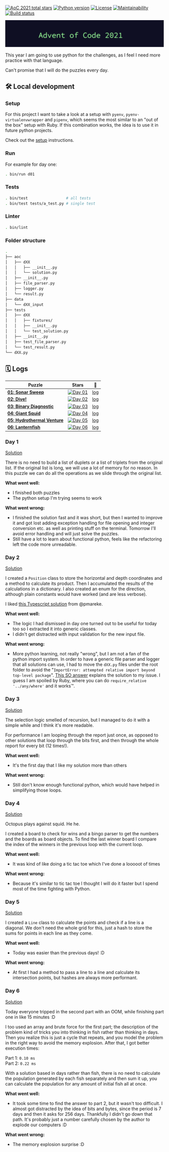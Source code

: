 [![AoC 2021 total stars](https://img.shields.io/badge/2021-★_12-ffe300)](https://adventofcode.com/2021)
[![Python version](https://badgen.net/badge/python/3.10/yellow)](Pipfile)
[![License](https://img.shields.io/github/license/octopusinvitro/advent-of-code-2021)](https://github.com/octopusinvitro/advent-of-code-2021/blob/main/LICENSE)
[![Maintainability](https://api.codeclimate.com/v1/badges/f298667c6c0acac2ef70/maintainability)](https://codeclimate.com/github/octopusinvitro/advent-of-code-2021/maintainability)
[![Build status](https://gitlab.com/octopusinvitro/advent-of-code-2021/badges/main/pipeline.svg)](https://gitlab.com/octopusinvitro/advent-of-code-2021/commits/main)


![AoC2021 logo](header.png)

This year I am going to use python for the challenges, as I feel I need more practice with that language.

Can't promise that I will do the puzzles every day.


## 🛠️ Local development

### Setup

For this project I want to take a look at a setup with `pyenv`, `pyenv-virtualenvwrapper` and `pipenv`, which seems the most similar to an "out of the box" setup with Ruby. If this combination works, the idea is to use it in future python projects.

Check out the [setup](setup.md) instructions.

### Run

For example for day one:

```sh
. bin/run d01
```

### Tests

```sh
. bin/test                 # all tests
. bin/test tests/a_test.py # single test
```

### Linter

```sh
. bin/lint
```

### Folder structure

```sh
.
├── aoc
│   ├── dXX
│   │   ├── __init__.py
│   │   └── solution.py
│   ├── __init__.py
│   ├── file_parser.py
│   ├── logger.py
│   └── result.py
├── data
│   └── dXX_input
├── tests
│   ├── dXX
│   │   ├── fixtures/
│   │   ├── __init__.py
│   │   └── test_solution.py
│   ├── __init__.py
│   ├── test_file_parser.py
│   └── test_result.py
└── dXX.py
```


## 🗓️ Logs

| Puzzle                                                              |  Stars                                                                     | 📃             |
| ------------------------------------------------------------------- | :------------------------------------------------------------------------: | :------------: |
| **[01: Sonar Sweep](https://adventofcode.com/2021/day/1)**          | [![Day 01](https://badgen.net/badge/01/%E2%98%85%E2%98%85/yellow)](#day-1) | [log](#day-1)  |
| **[02: Dive!](https://adventofcode.com/2021/day/2)**                | [![Day 02](https://badgen.net/badge/02/%E2%98%85%E2%98%85/yellow)](#day-2) | [log](#day-2)  |
| **[03: Binary Diagnostic](https://adventofcode.com/2021/day/3)**    | [![Day 03](https://badgen.net/badge/03/%E2%98%85%E2%98%85/yellow)](#day-3) | [log](#day-3)  |
| **[04: Giant Squid](https://adventofcode.com/2021/day/4)**          | [![Day 04](https://badgen.net/badge/04/%E2%98%85%E2%98%85/yellow)](#day-4) | [log](#day-4)  |
| **[05: Hydrothermal Venture](https://adventofcode.com/2021/day/5)** | [![Day 05](https://badgen.net/badge/05/%E2%98%85%E2%98%85/yellow)](#day-5) | [log](#day-5)  |
| **[06: Lanternfish](https://adventofcode.com/2021/day/6)**          | [![Day 06](https://badgen.net/badge/06/%E2%98%85%E2%98%85/yellow)](#day-6) | [log](#day-6)  |


### Day 1

[Solution](aoc/d01/solution.py)

There is no need to build a list of duplets or a list of triplets from the original list. If the original list is long, we will use a lot of memory for no reason. In this puzzle we can do all the operations as we slide through the original list.

**What went well:**
* I finished both puzzles
* The python setup I'm trying seems to work

**What went wrong:**
* I finished the solution fast and it was short, but then I wanted to improve it and got lost adding exception handling for file opening and integer conversion etc. as well as printing stuff on the terminal. Tomorrow I'll avoid error handling and will just solve the puzzles.
* Still have a lot to learn about functional python, feels like the refactoring left the code more unreadable.


### Day 2

[Solution](aoc/d02/solution.py)

I created a `Position` class to store the horizontal and depth coordinates and a method to calculate its product.
Then I accumulated the results of the calculations in a dictionary.
I also created an enum for the direction, although plain constants would have worked (and are less verbose).

I liked [this Typescript solution](https://github.com/pmareke/advent-of-code-2021/blob/main/src/day_02/submarine.ts) from @pmareke.

**What went well:**
* The logic I had dismissed in day one turned out to be useful for today too so I extracted it into generic classes.
* I didn't get distracted with input validation for the new input file.

**What went wrong:**
* More python learning, not really "wrong", but I am not a fan of the python import system. In order to have a generic file parser and logger that all solutions can use, I had to move the `dXX.py` files under the root folder to avoid the "`ImportError: attempted relative import beyond top-level package`". [This SO answer](https://stackoverflow.com/a/57292232) explains the solution to my issue. I guess I am spoiled by Ruby, where you can do `require_relative '../any/where'` and it works™.


### Day 3

[Solution](aoc/d03/solution.py)

The selection logic smelled of recursion, but I managed to do it with a simple while and I think it's more readable.

For performance I am looping through the report just once, as opposed to other solutions that loop through the bits first, and then through the whole report for every bit (12 times!).

**What went well:**
* It's the first day that I like my solution more than others

**What went wrong:**
* Still don't know enough functional python, which would have helped in simplifying those loops.


### Day 4

[Solution](aoc/d04/solution.py)

Octopus plays against squid. He he.

I created a board to check for wins and a bingo parser to get the numbers and the boards as board objects. To find the last winner board I compare the index of the winners in the previous loop with the current loop.

**What went well:**
* It was kind of like doing a tic tac toe which I've done a looooot of times

**What went wrong:**
* Because it's similar to tic tac toe I thought I will do it faster but I spend most of the time fighting with Python.


### Day 5

[Solution](aoc/d05/solution.py)

I created a `Line` class to calculate the points and check if a line is a diagonal. We don't need the whole grid for this, just a hash to store the sums for points in each line as they come.

**What went well:**
* Today was easier than the previous days! :D

**What went wrong:**
* At first I had a method to pass a line to a line and calculate its intersection points, but hashes are always more performant.


### Day 6

[Solution](aoc/d06/solution.py)

Today everyone tripped in the second part with an OOM, while finishing part one in like 15 minutes :D

I too used an array and brute force for the first part; the description of the problem kind of tricks you into thinking in fish rather than thinking in days. Then you realize this is just a cycle that repeats, and you model the problem in the right way to avoid the memory explosion. After that, I got better execution times:

Part 1: `0.10 ms`  
Part 2: `0.22 ms`

With a solution based in days rather than fish, there is no need to calculate the population generated by each fish separately and then sum it up, you can calculate the population for any amount of initial fish all at once.

**What went well:**
* It took some time to find the answer to part 2, but it wasn't too difficult. I almost got distracted by the idea of bits and bytes, since the period is 7 days and then it asks for 256 days. Thankfully I didn't go down that path. It's probably just a number carefully chosen by the author to explode our computers :D

**What went wrong:**
* The memory explosion surprise :D
